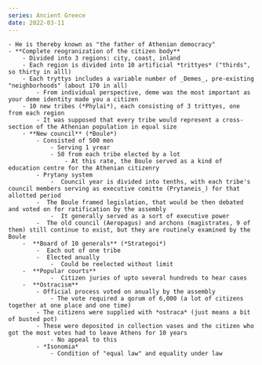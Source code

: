 ```yaml
---
series: Ancient Greece
date: 2022-03-11
---
```

	- He is thereby known as "the father of Athenian democracy"
	- **Complete reogranization of the citizen body**
		- Divided into 3 regions: city, coast, inland
		- Each region is divided into 10 artificial *trittyes* ("thirds", so thirty in alll)
		- Each tryttys includes a variable number of _Demes_, pre-existing "neighborhoods" (about 170 in all)
			- From individual perspective, deme was the most important as your deme identity made you a citizen
		- 10 new tribes (*Phylai*), each consisting of 3 trittyes, one from each region
			- It was supposed that every tribe would represent a cross-section of the Athenian population in equal size
		- **New council** (*Boule*)
			- Consisted of 500 men
				- Serving 1 yrear
				- 50 from each tribe elected by a lot
					- At this rate, the Boule served as a kind of education centre for the Athenian citizenry
			- Prytany system
				-  Council year is divided into tenths, with each tribe's council members serving as executive comitte (Prytaneis_) for that allotted period
			-  The Boule framed legislation, that would be then debated and voted on for ratification by the assembly
				-  It generally served as a sort of executive power
			-  The old council (Aeropagus) and archons (magistrates, 9 of them) still continue to exist, but they are routinely examined by the Boule
		-  **Board of 10 generals** (*Strategoi*)
			-  Each out of one tribe
			-  Elected anually
				-  Could be reelected without limit
		-  **Popular courts**
				-  Citizen juries of upto several hundreds to hear cases
		-  **Ostracism**
			- Official process voted on anually by the assembly
				- The vote required a qorum of 6,000 (a lot of citizens together at one place and one time)
			- The citizens were supplied with *ostraca* (just means a bit of busted pot)
			- These were deposited in collection vases and the citizen who got the most votes had to leave Athens for 10 years
    			- No appeal to this
			- *Isonomia*
    			- Condition of "equal law" and equality under law